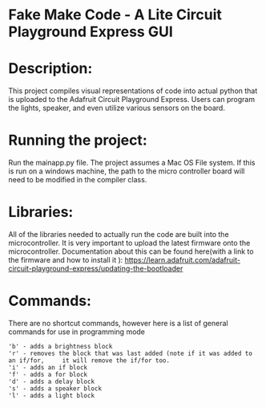 # Fake Make Code - A Lite Circuit Playground Express GUI
 
# Description: 
This project compiles visual representations of code into actual python 	that is uploaded to the Adafruit Circuit Playground Express. Users can program the	lights, speaker, and even utilize various sensors on the board. 
# Running the project:
Run the mainapp.py file. The project assumes a Mac OS File system. If this is run	on a windows machine, the path to the micro controller board will need to be modified in the compiler class.
# Libraries:	
All of the libraries needed to actually run the code are built into the 		microcontroller. It is very important to upload the latest firmware onto the microcontroller. Documentation about this can be found here(with a link to the firmware and how to install it ): https://learn.adafruit.com/adafruit-circuit-playground-express/updating-the-bootloader

# Commands:
There are no shortcut commands, however here is a list of general commands for 
use in programming mode
	
	'b' - adds a brightness block
	'r' - removes the block that was last added (note if it was added to an if/for, 	it will remove the if/for too.
	'i' - adds an if block
	'f' - adds a for block
	'd' - adds a delay block
	's' - adds a speaker block
	'l' - adds a light block

